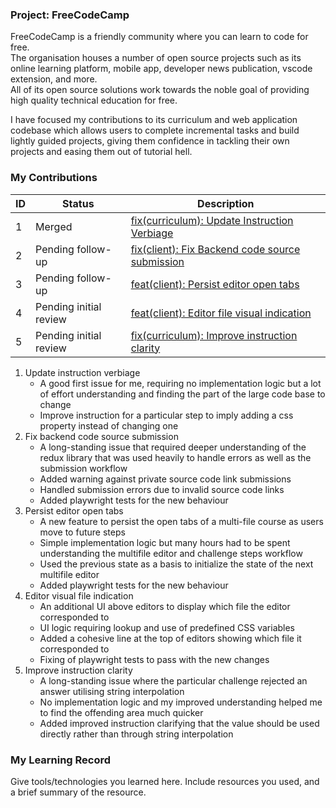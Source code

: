 ### Project: FreeCodeCamp

FreeCodeCamp is a friendly community where you can learn to code for free.  
The organisation houses a number of open source projects such as its online learning platform, mobile app, developer news publication, vscode extension, and more.  
All of its open source solutions work towards the noble goal of providing high quality technical education for free.

I have focused my contributions to its curriculum and web application codebase which allows users to complete incremental tasks and build lightly guided projects, giving them confidence in tackling their own projects and easing them out of tutorial hell.
### My Contributions

| ID | Status | Description |
| -- | ------ | ----------- |
| 1 | Merged | [fix(curriculum): Update Instruction Verbiage](https://github.com/freeCodeCamp/freeCodeCamp/pull/59101) |
| 2 | Pending follow-up | [fix(client): Fix Backend code source submission](https://github.com/freeCodeCamp/freeCodeCamp/pull/58832) |
| 3 | Pending follow-up | [feat(client): Persist editor open tabs](https://github.com/freeCodeCamp/freeCodeCamp/pull/59103) |
| 4 | Pending initial review | [feat(client): Editor file visual indication](https://github.com/freeCodeCamp/freeCodeCamp/pull/59186) |
| 5 | Pending initial review | [fix(curriculum): Improve instruction clarity](https://github.com/freeCodeCamp/freeCodeCamp/pull/59353) |

1. Update instruction verbiage
   * A good first issue for me, requiring no implementation logic but a lot of effort understanding and finding the part of the large code base to change
   * Improve instruction for a particular step to imply adding a css property instead of changing one
2. Fix backend code source submission
   * A long-standing issue that required deeper understanding of the redux library that was used heavily to handle errors as well as the submission workflow
   * Added warning against private source code link submissions
   * Handled submission errors due to invalid source code links
   * Added playwright tests for the new behaviour
3. Persist editor open tabs
   * A new feature to persist the open tabs of a multi-file course as users move to future steps
   * Simple implementation logic but many hours had to be spent understanding the multifile editor and challenge steps workflow
   * Used the previous state as a basis to initialize the state of the next multifile editor
   * Added playwright tests for the new behaviour
4. Editor visual file indication
   * An additional UI above editors to display which file the editor corresponded to
   * UI logic requiring lookup and use of predefined CSS variables
   * Added a cohesive line at the top of editors showing which file it corresponded to
   * Fixing of playwright tests to pass with the new changes
5. Improve instruction clarity
   * A long-standing issue where the particular challenge rejected an answer utilising string interpolation
   * No implementation logic and my improved understanding helped me to find the offending area much quicker
   * Added improved instruction clarifying that the value should be used directly rather than through string interpolation

### My Learning Record

Give tools/technologies you learned here. Include resources you used, and a brief summary of the resource.

